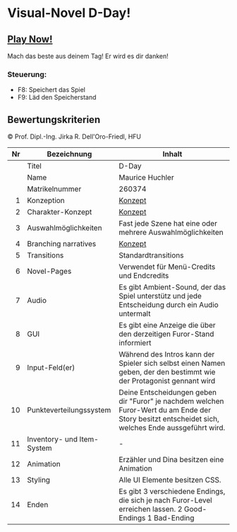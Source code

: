 # Visual-Novel D-Day!

## [Play Now!](https://mauricehuchler.github.io/Visual-Novel//Template/Template.html)

Mach das beste aus deinem Tag! Er wird es dir danken!

### Steuerung:
- F8: Speichert das Spiel
- F9: Läd den Speicherstand

## Bewertungskriterien
© Prof. Dipl.-Ing. Jirka R. Dell'Oro-Friedl, HFU

| Nr | Bezeichnung           | Inhalt                                                                                                                                                                                                                                                                         |
|---:|-----------------------|--------------------------------------------------------------------------------------------------------------------------------------------------------------------------------------------------------------------------------------------------------------------------------|
|    | Titel                 | D-Day
|    | Name                  | Maurice Huchler
|    | Matrikelnummer        | 260374
|  1 | Konzeption     | [Konzept](https://github.com/MauriceHuchler/Visual-Novel/blob/main/Template/konzept_Story.pdf)                                                                                                                      |
|  2 | Charakter-Konzept     |  [Konzept](https://github.com/MauriceHuchler/Visual-Novel/blob/main/Template/konzept_Story.pdf)                                                                                                                                                                            |
|  3 | Auswahlmöglichkeiten | Fast jede Szene hat eine oder mehrere Auswahlmöglichkeiten                                                                                                                                                     |
|  4 | Branching narratives      |  [Konzept](https://github.com/MauriceHuchler/Visual-Novel/blob/main/Template/konzept_Story.pdf)                                                                                                                                                       |
|  5 | Transitions            | Standardtransitions                                                                                                                                                   |
|  6 | Novel-Pages            | Verwendet für Menü-Credits und Endcredits                                                                                                                                                          |
|  7 |         Audio         | Es gibt Ambient-Sound, der das Spiel unterstütz und jede Entscheidung durch ein Audio untermalt                                                                                               |
|  8 |         GUI            | Es gibt eine Anzeige die über den derzeitigen Furor-Stand informiert                                                                                                                                                                |
|  9 | Input-Feld(er)          | Während des Intros kann der Spieler sich selbst einen Namen geben, der den bestimmt wie der Protagonist gennant wird                                                                                                                                                                   |
|  10 | Punkteverteilungssystem     | Deine Entscheidungen geben dir "Furor" je nachdem welchen Furor-Wert du am Ende der Story besitzt entscheidet sich, welches Ende aussgeführt wird.                                                                                                                                                             |
|  11 | Inventory- und Item-System     | -                                                                                                                                                           |
| 12 | Animation     | Erzähler und Dina besitzen eine Animation                                                                                                                                                                 |
| 13 | Styling          | Alle UI Elemente besitzen CSS.                                                                                                                                                                                 |
| 14 | Enden          | Es gibt 3 verschiedene Endings, die sich je nach Furor-Level erreichen lassen. 2 Good-Endings 1 Bad-Ending                                                                                                                                                                           |
<br>
